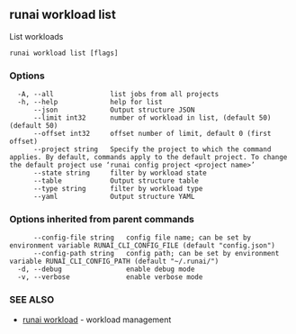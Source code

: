 ## runai workload list

List workloads

```
runai workload list [flags]
```

### Options

```
  -A, --all              list jobs from all projects
  -h, --help             help for list
      --json             Output structure JSON
      --limit int32      number of workload in list, (default 50) (default 50)
      --offset int32     offset number of limit, default 0 (first offset)
      --project string   Specify the project to which the command applies. By default, commands apply to the default project. To change the default project use ‘runai config project <project name>’
      --state string     filter by workload state
      --table            Output structure table
      --type string      filter by workload type
      --yaml             Output structure YAML
```

### Options inherited from parent commands

```
      --config-file string   config file name; can be set by environment variable RUNAI_CLI_CONFIG_FILE (default "config.json")
      --config-path string   config path; can be set by environment variable RUNAI_CLI_CONFIG_PATH (default "~/.runai/")
  -d, --debug                enable debug mode
  -v, --verbose              enable verbose mode
```

### SEE ALSO

* [runai workload](runai_workload.md)	 - workload management


